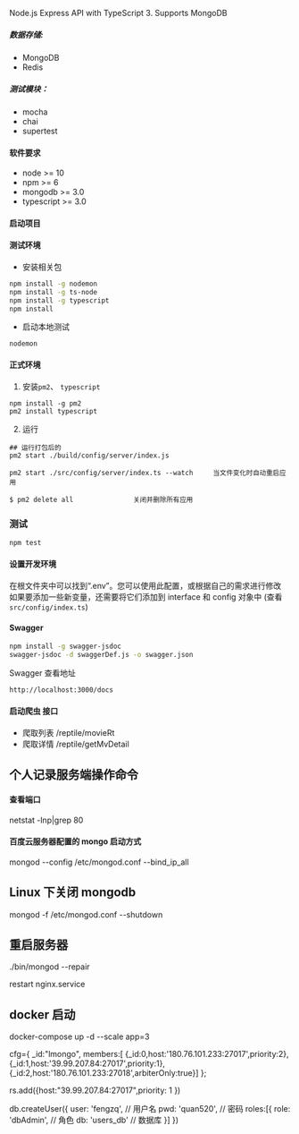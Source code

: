 Node.js Express API with TypeScript 3. Supports MongoDB

##### 数据存储:

- MongoDB
- Redis

##### 测试模块：

- mocha
- chai
- supertest

#### 软件要求

- node >= 10
- npm >= 6
- mongodb >= 3.0
- typescript >= 3.0

#### 启动项目

#### 测试环境

- 安装相关包

```bash
npm install -g nodemon
npm install -g ts-node
npm install -g typescript
npm install
```

- 启动本地测试

```
nodemon
```

#### 正式环境

1. 安装`pm2`、 `typescript`

```
npm install -g pm2
pm2 install typescript
```

2. 运行

```
## 运行打包后的
pm2 start ./build/config/server/index.js

pm2 start ./src/config/server/index.ts --watch     当文件变化时自动重启应用

$ pm2 delete all               关闭并删除所有应用
```

### 测试

```bash
npm test

```

#### 设置开发环境

在根文件夹中可以找到“.env”。您可以使用此配置，或根据自己的需求进行修改
如果要添加一些新变量，还需要将它们添加到 interface 和 config 对象中 (查看 `src/config/index.ts`)

#### Swagger

```bash
npm install -g swagger-jsdoc
swagger-jsdoc -d swaggerDef.js -o swagger.json
```

Swagger 查看地址

```bash
http://localhost:3000/docs
```

#### 启动爬虫 接口

- 爬取列表 /reptile/movieRt
- 爬取详情 /reptile/getMvDetail

## 个人记录服务端操作命令

#### 查看端口

netstat -lnp|grep 80

#### 百度云服务器配置的 mongo 启动方式

mongod --config /etc/mongod.conf --bind_ip_all 

## Linux 下关闭 mongodb

mongod -f /etc/mongod.conf --shutdown

## 重启服务器

./bin/mongod --repair

restart nginx.service
## docker 启动
docker-compose up -d --scale app=3

cfg={ _id:"lmongo", members:[ {_id:0,host:'180.76.101.233:27017',priority:2}, {_id:1,host:'39.99.207.84:27017',priority:1}, {_id:2,host:'180.76.101.233:27018',arbiterOnly:true}] };

rs.add({host:"39.99.207.84:27017",priority: 1 })

db.createUser({
  user: 'fengzq',  // 用户名
  pwd: 'quan520',  // 密码
  roles:[{
    role: 'dbAdmin',  // 角色
    db: 'users_db'  // 数据库
  }]
})
